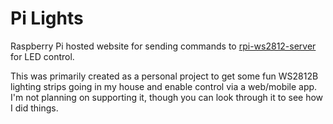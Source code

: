 # Pi Lights

Raspberry Pi hosted website for sending commands to [rpi-ws2812-server](https://github.com/tom-2015/rpi-ws2812-server) for LED control.

This was primarily created as a personal project to get some fun WS2812B lighting strips going in my house and enable control via a web/mobile app. I'm not planning on supporting it, though you can look through it to see how I did things.